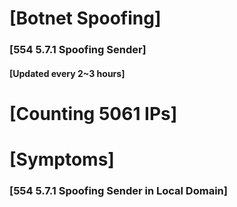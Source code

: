 # [Botnet Spoofing]
### [554 5.7.1 Spoofing Sender]
#### [Updated every 2~3 hours]

# [Counting 5061 IPs]

# [Symptoms] 
###   [554 5.7.1 Spoofing Sender in Local Domain]
